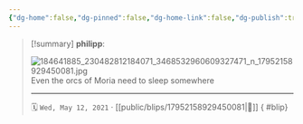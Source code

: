 ```yaml
---
{"dg-home":false,"dg-pinned":false,"dg-home-link":false,"dg-publish":true,"type":"blip","disabled rules":["yaml-title","yaml-title-alias","file-name-heading"],"title":"philipp on instagram @ 2021-05-12","created-date":"2021-05-12T16:00:00","updated-date":"2025-05-02T17:43:08","dg-path":"blips/17952158929450081.md","permalink":"/blips/17952158929450081/","dgPassFrontmatter":true}
---
```


> [!summary] **philipp**:
>
> ![184641885_230482812184071_3468532960609327471_n_17952158929450081.jpg](/img/user/attachments/184641885_230482812184071_3468532960609327471_n_17952158929450081.jpg)
> Even the orcs of Moria need to sleep somewhere
> - - -
>
> 🗓️ `Wed, May 12, 2021` · [[public/blips/17952158929450081\|🔗]]
{ #blip}

